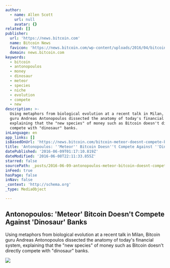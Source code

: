 ```yaml
---
author:
  - name: Allen Scott
    url: null
    avatar: {}
related: []
publisher:
  url: 'https://news.bitcoin.com'
  name: Bitcoin News
  favicon: 'https://news.bitcoin.com/wp-content/uploads/2016/04/bitcoin_fav.png'
  domain: news.bitcoin.com
keywords:
  - bitcoin
  - antonopoulos
  - money
  - dinosaur
  - meteor
  - species
  - niche
  - evolution
  - compete
  - new
description: >-
  Using metaphors from biological evolution at a recent talk in Milan, Bitcoin
  guru Andreas Antonopoulos dissected the anatomy of today's financial system,
  explaining that the "new species" of money such as Bitcoin doesn't directly
  compete with "dinosaur" banks.
inLanguage: en
app_links: []
isBasedOnUrl: 'https://news.bitcoin.com/bitcoin-meteor-doesnt-compete-banks/'
title: 'Antonopoulos: ''Meteor'' Bitcoin Doesn''t Compete Against ''Dinosaur'' Banks'
datePublished: '2016-06-09T01:17:10.819Z'
dateModified: '2016-06-08T22:11:33.855Z'
starred: false
sourcePath: _posts/2016-06-09-antonopoulos-meteor-bitcoin-doesnt-compete-against-dino.md
inFeed: true
hasPage: false
inNav: false
_context: 'http://schema.org'
_type: MediaObject

---
```

<article style=""><h1>Antonopoulos: 'Meteor' Bitcoin Doesn't Compete Against 'Dinosaur' Banks</h1><p>Using metaphors from biological evolution at a recent talk in Milan, Bitcoin guru Andreas Antonopoulos dissected the anatomy of today's financial system, explaining that the "new species" of money such as Bitcoin doesn't directly compete with "dinosaur" banks.</p><img src="https://news.bitcoin.com/wp-content/uploads/2016/06/earth_btc1.jpg" /></article>